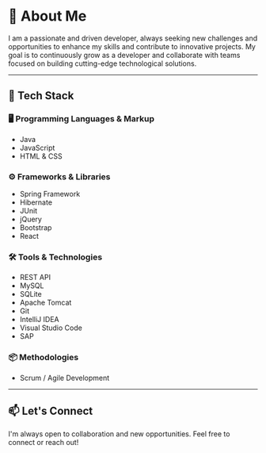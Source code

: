<h1>👋 About Me</h1>

<p>
  I am a passionate and driven developer, always seeking new challenges and opportunities to enhance my skills and contribute to innovative projects.
  My goal is to continuously grow as a developer and collaborate with teams focused on building cutting-edge technological solutions.
</p>

<hr>

<h2>🧰 Tech Stack</h2>

<h3>🖥️ Programming Languages & Markup</h3>
<ul>
  <li>Java</li>
  <li>JavaScript</li>
  <li>HTML & CSS</li>
</ul>

<h3>⚙️ Frameworks & Libraries</h3>
<ul>
  <li>Spring Framework</li>
  <li>Hibernate</li>
  <li>JUnit</li>
  <li>jQuery</li>
  <li>Bootstrap</li>
  <li>React</li>
</ul>

<h3>🛠️ Tools & Technologies</h3>
<ul>
  <li>REST API</li>
  <li>MySQL</li>
  <li>SQLite</li>
  <li>Apache Tomcat</li>
  <li>Git</li>
  <li>IntelliJ IDEA</li>
  <li>Visual Studio Code</li>
  <li>SAP</li>
</ul>

<h3>📦 Methodologies</h3>
<ul>
  <li>Scrum / Agile Development</li>
</ul>

<hr>

<h2>📫 Let's Connect</h2>
<p>
  I'm always open to collaboration and new opportunities. Feel free to connect or reach out!
</p>
